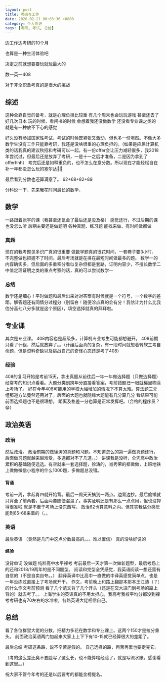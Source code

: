```yaml
---
layout: post
title: 考研与工作
date: 2020-02-21 00:03:36 +0800
category: 个人杂记
tags: [考研, 考试, 总结]
---
```


边工作边考研的10个月

也算是一种生活体验吧

决定之前就想要要玩就玩最大的

数一英一408


对于非全职备考真的是很大的挑战
<!--more-->
<p id='more'></p>

## 综述

这种全靠自觉的备考，就是心理负担比较重
有几个周末也会玩玩游戏
甚至还去了好几次日本
玩的时候、看闲书的时候
会想着我还没做数学 还没看专业课之类的
就是有一种放不下心的感觉

好久没有参加国家性考试，考试的时候既紧张又激动，但也多一份坦然。不像大多数学生没有工作只能靠考研，我还是没啥很重的心理负担的。（如果是应届计算机类的话我真的建议秋招和考研可以一起，有一份offer会让压力减轻很多，我2018年尝试过，但最后还是放弃了考研，一是十一之后才准备，二是因为拿到了offerhhh）
考完后还是如释重负的，也不怎么在意分数。所以现在才能轻松自在补一年都没怎么玩的塞尔达🤣🤣

最后看到分数也还算满意了。
62+68+82+89

分科说一下，先来我花时间最长的数学，

## 数学
一路跟着张宇的课（我甚至还氪金了最后还是没及格）
感觉还行，不过后期的课也没怎么听
后期主要还是做题吧 各种真题、练习题
能找来做、有时间做都做 
### 真题
现在的我考题见多识广真的很重要
做数学题真的很花时间，一套卷子要3小时，
不完整做也把握不了时间。最后考场就是在拼在最短时间做最多的题。
数学一的内容确实多，但后面的多重积分看似复杂但都是套路，证明内容少，不擅长数学二中值定理证明之类的重点考察的话，真的可以尝试数学一
### 总结
数学还是细心！平时做题和最后出来对对答案有时候就是一个符号，一个数字的差距。解答题还有同情分过程分（别留白！随便涂点真的会有分！我估计为什么比我估分高七八分多就是这个原因），填空选择就真的拜拜啦。

## 专业课
其次是专业课。
408内容也是超级多，计算机专业考生可能都想避开。
408前期只看了计组，然后就放弃了。。（计组后面真的复杂，有一段时间就想着转软工考自命题，但是资料奇缺以及挑战自己的奇怪心态还是考了408）
### 经验 
408的复习开始是考前15天，拿出真题从前往后一年一年做选择题（只做选择题）经常考的知识点看看。大题分类别跨年分直接看答案，考前错题扫一眼就稀里糊涂上考场了。
好在今年408可能用的学校大幅增加的情况下不算太难。算法题三元组那道方法竟然还用对了。后面的大题也就随缘大题能有几分算几分
看结果可能前面选择题也不是很理想。
距离及格差一分也算是正常发挥吧。（合格的程序员？😁）

## 政治英语
### 政治
然后政治。
政治前期的做徐涛的真题和习题。不知道怎么的第一遍做真题还行，后面做习题就越来越难受，多选都对不了几道。。）
讲课我是没听，全凭高中政治累积的基础随便选选。有空就来一套选择题，徐涛的，肖秀荣的都做做，上班地铁上做做微信小程序的什么1000题，多做题总没错。
 
#### 背诵

考前一周，拿起肖四就开始背。最后一周天天搞到一两点。边背边抄。最后偷懒就只背全了前两套，后面两套随便混混了。事实证明还是有那么一点点用，但也没押得很准啦 就是不至于考场上没东西写。
政治62也算意料之内。但其实我估分感觉能到65-68来着的（。。
  
### 英语

最后英语
（竟然是几门中这点分数最高的。。。难以置信）
真的没啥好说的

#### 经验
没背单词 没做题 纯粹高中水平裸考
考前最后一天才第一次做新题型，最后考场上的还和2018/19两年的是不同题型。
阅读和完型全凭感觉，我英语阅读一想还蛮有自信的（不是自卖自夸。。）
翻译英译中比高中一直做的中译英感觉简单点，也是一年没练过直接上了考场就开干。
作文，考前晚上和路上翻那本那本王江涛（？）的什么作文考前预测 看了几个范文背了几个开头（还是在交大进门到考场的路上背的）就去考了。。
上海学生的英语真的不用太担心，我高考我校平均分都没到裸考考研也有70左右的水准啦，各路英语大佬相信自己。

## 总结
看了各位群里大佬的分数，把精力多花在数学和专业课上。这两个150才是拉分重头。
前面政治英语两门加起来大家上上下下有10-15就已经算很大的差距了。

最后总结
考研这条路，说不辛苦是假的。
自己选择的路，再苦再累也要走完它。


（考的这么差还臭不要脸写了这么长，也不能算啥经验了，就是写流水账。感谢看到这里。。）

祝大家不管今年考的还是以后要考的都能金榜提名。

